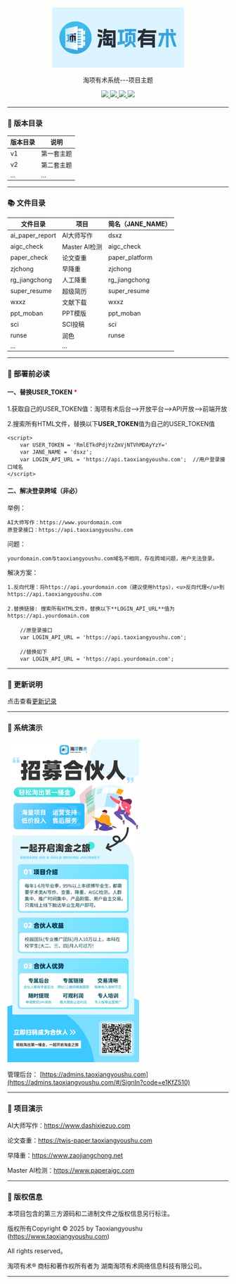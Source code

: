 
#

<div align="center" >
    <img src="logo.png" width="300"/>
</div>
<div align="center">

淘项有术系统---项目主题

</div>

<div align="center" >
    <a href="https://admins.taoxiangyoushu.com/#/SignIn?code=e1KfZ510">
        <img src="https://img.shields.io/badge/Licence-apache2.0-green.svg?style=flat" />
    </a>
    <a href="https://admins.taoxiangyoushu.com/#/SignIn?code=e1KfZ510">
        <img src="https://img.shields.io/badge/Language-HTML & PHP-orange.svg" />
    </a>
    <a href="https://admins.taoxiangyoushu.com/#/SignIn?code=e1KfZ510">
        <img src="https://img.shields.io/badge/Edition-1.0-blue.svg" />
    </a>
     <a href="https://github.com/taoxiangyoushu/tx_themes/archive/refs/heads/main.zip">
        <img src="https://img.shields.io/badge/Download-100MB-red.svg" />
    </a>
</div>

####

---

### 🚀 版本目录

| 版本目录 | 说明    |
|------|-------|
| v1   | 第一套主题 |
| v2   | 第二套主题 |
| ...  | ...   |

---

### 📚 文件目录

| 文件目录            | 项目          | 简名（JANE_NAME） |
|-----------------|-------------|---------------|
| ai_paper_report | AI大师写作      | dsxz          |
| aigc_check      | Master AI检测 | aigc_check    |
| paper_check     | 论文查重        | paper_platform |
| zjchong         | 早降重         | zjchong       |
| rg_jiangchong   | 人工降重        | rg_jiangchong |
| super_resume    | 超级简历        | super_resume  |
| wxxz            | 文献下载        | wxxz          |
| ppt_moban       | PPT模版       | ppt_moban     |
| sci             | SCI投稿       | sci           |
| runse           | 润色          | runse         |
| ...             | ...         |               |

---

###  🔨 部署前必读

#### 一、替换USER_TOKEN <font color=Red>*</font>

1.获取自己的USER_TOKEN值：淘项有术后台-->开放平台-->API开放-->前端开放

2.搜索所有HTML文件，替换以下**USER_TOKEN**值为自己的USER_TOKEN值

    <script>
        var USER_TOKEN = 'RmlETkdPdjYzZmVjNTVhMDAyYzY='
        var JANE_NAME = 'dsxz';
        var LOGIN_API_URL = 'https://api.taoxiangyoushu.com';  //用户登录接口域名
    </script>

#### 二、解决登录跨域（非必）

举例：

    AI大师写作：https://www.yourdomain.com
    原登录接口：https://api.taoxiangyoushu.com

问题：

    yourdomain.com与taoxiangyoushu.com域名不相同，存在跨域问题，用户无法登录。

解决方案：

    1.反向代理：将https://api.yourdomain.com（建议使用https），<u>反向代理</u>到https://api.taoxiangyoushu.com
    
    2.替换链接: 搜索所有HTML文件，替换以下**LOGIN_API_URL**值为https://api.yourdomain.com

        //原登录接口
        var LOGIN_API_URL = 'https://api.taoxiangyoushu.com';
    
        //替换如下
        var LOGIN_API_URL = 'https://api.yourdomain.com';

---

### 🚨 更新说明

点击查看<a href="https://admins.taoxiangyoushu.com/#/list/update" target="_blank">更新记录</a>

---
###  📱 系统演示

<a href="https://admins.taoxiangyoushu.com/#/SignIn?code=e1KfZ510"><img src="hb.jpg" width="300" /></a>


管理后台： [https://admins.taoxiangyoushu.com](https://admins.taoxiangyoushu.com/#/SignIn?code=e1KfZ510)

---

###  📱 项目演示

AI大师写作：https://www.dashixiezuo.com

论文查重：https://twjs-paper.taoxiangyoushu.com

早降重：https://www.zaojiangchong.net

Master AI检测：https://www.paperaigc.com

---

###  💾 版权信息

本项目包含的第三方源码和二进制文件之版权信息另行标注。

版权所有Copyright © 2025 by Taoxiangyoushu (https://www.taoxiangyoushu.com)

All rights reserved。

淘项有术® 商标和著作权所有者为 湖南淘项有术网络信息科技有限公司。



---